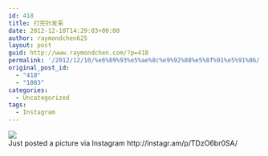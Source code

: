 ```yaml
---
id: 418
title: 打完针发呆
date: 2012-12-10T14:29:03+00:00
author: raymondchen625
layout: post
guid: http://www.raymondchen.com/?p=418
permalink: '/2012/12/10/%e6%89%93%e5%ae%8c%e9%92%88%e5%8f%91%e5%91%86/'
original_post_id:
  - "418"
  - "1083"
categories:
  - Uncategorized
tags:
  - Instagram
---
```

<img src='http://distilleryimage0.s3.amazonaws.com/ed546ad442d511e2992f22000a1fb823_7.jpg' style='max-width:600px;' />

<div>
  Just posted a picture via Instagram http://instagr.am/p/TDzO6br0SA/
</div>